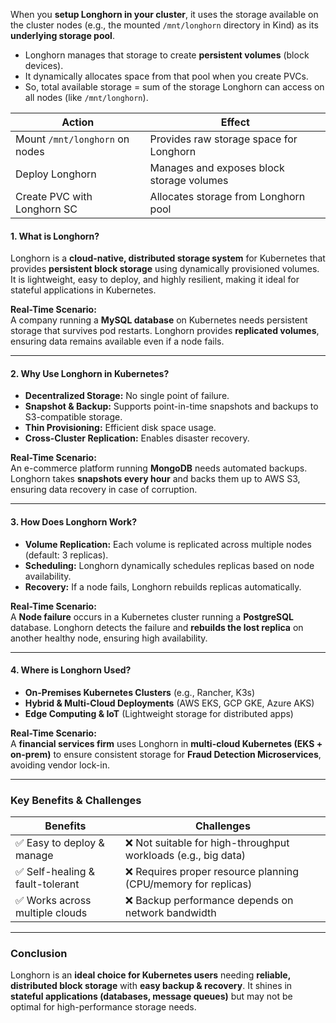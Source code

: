 When you **setup Longhorn in your cluster**, it uses the storage available on the cluster nodes (e.g., the mounted `/mnt/longhorn` directory in Kind) as its **underlying storage pool**.

- Longhorn manages that storage to create **persistent volumes** (block devices).
- It dynamically allocates space from that pool when you create PVCs.
- So, total available storage = sum of the storage Longhorn can access on all nodes (like `/mnt/longhorn`).

|Action|Effect|
|---|---|
|Mount `/mnt/longhorn` on nodes|Provides raw storage space for Longhorn|
|Deploy Longhorn|Manages and exposes block storage volumes|
|Create PVC with Longhorn SC|Allocates storage from Longhorn pool|

#### **1. What is Longhorn?**  
Longhorn is a **cloud-native, distributed storage system** for Kubernetes that provides **persistent block storage** using dynamically provisioned volumes. It is lightweight, easy to deploy, and highly resilient, making it ideal for stateful applications in Kubernetes.  


**Real-Time Scenario:**  
A company running a **MySQL database** on Kubernetes needs persistent storage that survives pod restarts. Longhorn provides **replicated volumes**, ensuring data remains available even if a node fails.  

---

#### **2. Why Use Longhorn in Kubernetes?**  
- **Decentralized Storage:** No single point of failure.  
- **Snapshot & Backup:** Supports point-in-time snapshots and backups to S3-compatible storage.  
- **Thin Provisioning:** Efficient disk space usage.  
- **Cross-Cluster Replication:** Enables disaster recovery.  

**Real-Time Scenario:**  
An e-commerce platform running **MongoDB** needs automated backups. Longhorn takes **snapshots every hour** and backs them up to AWS S3, ensuring data recovery in case of corruption.  

---

#### **3. How Does Longhorn Work?**  
- **Volume Replication:** Each volume is replicated across multiple nodes (default: 3 replicas).  
- **Scheduling:** Longhorn dynamically schedules replicas based on node availability.  
- **Recovery:** If a node fails, Longhorn rebuilds replicas automatically.  

**Real-Time Scenario:**  
A **Node failure** occurs in a Kubernetes cluster running a **PostgreSQL** database. Longhorn detects the failure and **rebuilds the lost replica** on another healthy node, ensuring high availability.  

---

#### **4. Where is Longhorn Used?**  
- **On-Premises Kubernetes Clusters** (e.g., Rancher, K3s)  
- **Hybrid & Multi-Cloud Deployments** (AWS EKS, GCP GKE, Azure AKS)  
- **Edge Computing & IoT** (Lightweight storage for distributed apps)  

**Real-Time Scenario:**  
A **financial services firm** uses Longhorn in **multi-cloud Kubernetes (EKS + on-prem)** to ensure consistent storage for **Fraud Detection Microservices**, avoiding vendor lock-in.  

---

### **Key Benefits & Challenges**  
| **Benefits** | **Challenges** |  
|-------------|--------------|  
| ✅ Easy to deploy & manage | ❌ Not suitable for high-throughput workloads (e.g., big data) |  
| ✅ Self-healing & fault-tolerant | ❌ Requires proper resource planning (CPU/memory for replicas) |  
| ✅ Works across multiple clouds | ❌ Backup performance depends on network bandwidth |  

---

### **Conclusion**  
Longhorn is an **ideal choice for Kubernetes users** needing **reliable, distributed block storage** with **easy backup & recovery**. It shines in **stateful applications (databases, message queues)** but may not be optimal for high-performance storage needs.  


